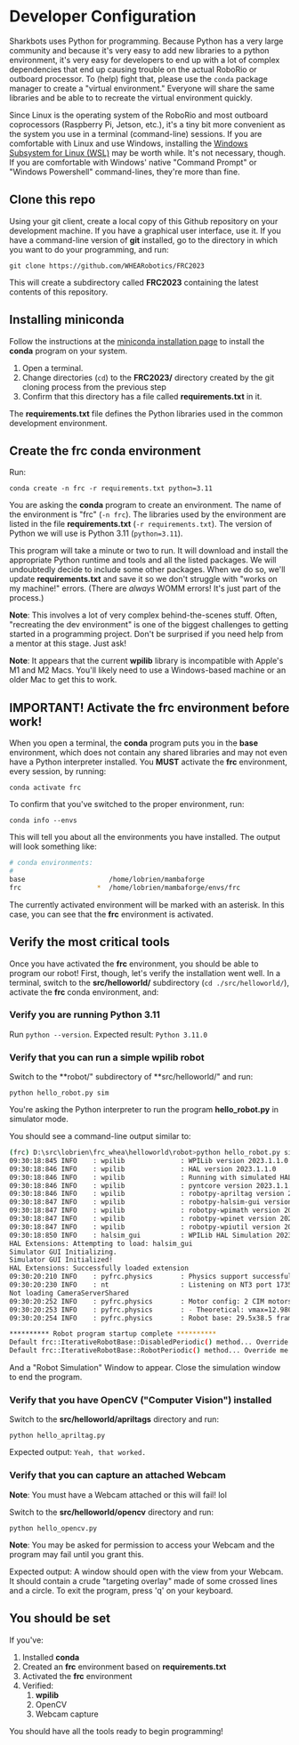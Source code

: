 # Developer Configuration

Sharkbots uses Python for programming. Because Python has a very large community and because it's very easy to add new libraries to a python environment, it's very easy for developers to end up with a lot of complex dependencies that end up causing trouble on the actual RoboRio or outboard processor. To (help) fight that, please use the `conda` package manager to create a "virtual environment." Everyone will share the same libraries and be able to to recreate the virtual environment quickly.

Since Linux is the operating system of the RoboRio and most outboard coprocessors (Raspberry Pi, Jetson, etc.), it's a tiny bit more convenient as the system you use in a terminal (command-line) sessions. If you are comfortable with Linux and use Windows, installing the [Windows Subsystem for Linux (WSL)](https://learn.microsoft.com/en-us/windows/wsl/install) may be worth while. It's not necessary, though. If you are comfortable with Windows' native "Command Prompt" or "Windows Powershell" command-lines, they're more than fine. 

## Clone this repo 

Using your git client, create a local copy of this Github repository on your development machine. If you have a graphical user interface, use it. If you have a command-line version of **git** installed, go to the directory in which you want to do your programming, and run:

    git clone https://github.com/WHEARobotics/FRC2023

This will create a subdirectory called **FRC2023** containing the latest contents of this repository.

## Installing miniconda

Follow the instructions at the [miniconda installation page](https://docs.conda.io/en/latest/miniconda.html#latest-miniconda-installer-links) to install the **conda** program on your system.

1. Open a terminal. 
1. Change directories (`cd`) to the **FRC2023/** directory created by the git cloning process from the previous step
1. Confirm that this directory has a file called **requirements.txt** in it. 

The **requirements.txt** file defines the Python libraries used in the common development environment.


## Create the **frc** conda environment 

Run:

    conda create -n frc -r requirements.txt python=3.11

You are asking the **conda** program to create an environment. The name of the environment is "frc" (`-n frc`). The libraries used by the environment are listed in the file **requirements.txt** (`-r requirements.txt`). The version of Python we will use is Python 3.11 (`python=3.11`).

This program will take a minute or two to run. It will download and install the appropriate Python runtime and tools and all the listed packages. We will undoubtedly decide to include some other packages. When we do so, we'll update **requirements.txt** and save it so we don't struggle with "works on my machine!" errors. (There are _always_ WOMM errors! It's just part of the process.)

**Note**: This involves a lot of very complex behind-the-scenes stuff. Often, "recreating the dev environment" is one of the biggest challenges to getting started in a programming project. Don't be surprised if you need help from a mentor at this stage. Just ask!

**Note**: It appears that the current **wpilib** library is incompatible with Apple's M1 and M2 Macs. You'll likely need to use a Windows-based machine or an older Mac to get this to work. 

## IMPORTANT! Activate the **frc** environment before work!

When you open a terminal, the **conda** program puts you in the **base** environment, which does not contain any shared libraries and may not even have a Python interpreter installed. You **MUST** activate the **frc** environment, every session, by running:

    conda activate frc 

To confirm that you've switched to the proper environment, run:

    conda info --envs

This will tell you about all the environments you have installed. The output will look something like:

```bash
# conda environments:
#
base                     /home/lobrien/mambaforge
frc                   *  /home/lobrien/mambaforge/envs/frc
```

The currently activated environment will be marked with an asterisk. In this case, you can see that the **frc** environment is activated. 

## Verify the most critical tools

Once you have activated the **frc** environment, you should be able to program our robot! First, though, let's verify the installation went well. In a terminal, switch to the **src/helloworld/** subdirectory (`cd ./src/helloworld/`), activate the **frc** conda environment, and:

### Verify you are running Python 3.11

Run `python --version`. Expected result: `Python 3.11.0`

### Verify that you can run a simple wpilib robot

Switch to the **robot/" subdirectory of **src/helloworld/" and run:

    python hello_robot.py sim

You're asking the Python interpreter to run the program **hello_robot.py** in simulator mode. 

You should see a command-line output similar to:

```bash
(frc) D:\src\lobrien\frc_whea\helloworld\robot>python hello_robot.py sim
09:30:18:845 INFO    : wpilib              : WPILib version 2023.1.1.0
09:30:18:846 INFO    : wpilib              : HAL version 2023.1.1.0
09:30:18:846 INFO    : wpilib              : Running with simulated HAL.
09:30:18:846 INFO    : wpilib              : pyntcore version 2023.1.1.0
09:30:18:846 INFO    : wpilib              : robotpy-apriltag version 2023.1.1.0
09:30:18:847 INFO    : wpilib              : robotpy-halsim-gui version 2023.1.1.0
09:30:18:847 INFO    : wpilib              : robotpy-wpimath version 2023.1.1.0
09:30:18:847 INFO    : wpilib              : robotpy-wpinet version 2023.1.1.0
09:30:18:847 INFO    : wpilib              : robotpy-wpiutil version 2023.1.1.0
09:30:18:850 INFO    : halsim_gui          : WPILib HAL Simulation 2023.1.1.0
HAL Extensions: Attempting to load: halsim_gui
Simulator GUI Initializing.
Simulator GUI Initialized!
HAL Extensions: Successfully loaded extension
09:30:20:210 INFO    : pyfrc.physics       : Physics support successfully enabled
09:30:20:230 INFO    : nt                  : Listening on NT3 port 1735, NT4 port 5810
Not loading CameraServerShared
09:30:20:252 INFO    : pyfrc.physics       : Motor config: 2 CIM motors @ 10.71 gearing with 6.0 diameter wheels
09:30:20:253 INFO    : pyfrc.physics       : - Theoretical: vmax=12.980 ft/s, amax=44.731 ft/s^2, kv=0.925, ka=0.268
09:30:20:254 INFO    : pyfrc.physics       : Robot base: 29.5x38.5 frame, 22.0 wheelbase, 110.0 mass

********** Robot program startup complete **********
Default frc::IterativeRobotBase::DisabledPeriodic() method... Override me!
Default frc::IterativeRobotBase::RobotPeriodic() method... Override me!
```

And a "Robot Simulation" Window to appear. Close the simulation window to end the program.

### Verify that you have OpenCV ("Computer Vision") installed

Switch to the **src/helloworld/apriltags** directory and run:

    python hello_apriltag.py

Expected output: `Yeah, that worked.`

### Verify that you can capture an attached Webcam 

**Note**: You must have a Webcam attached or this will fail! lol

Switch to the **src/helloworld/opencv** directory and run:

    python hello_opencv.py

**Note**: You may be asked for permission to access your Webcam and the program may fail until you grant this. 

Expected output: A window should open with the view from your Webcam. It should contain a crude "targeting overlay" made of some crossed lines and a circle. To exit the program, press 'q' on your keyboard. 

## You should be set

If you've:

1. Installed **conda**
1. Created an **frc** environment based on **requirements.txt** 
1. Activated the **frc** environment
1. Verified:
   1. **wpilib**
   1. OpenCV 
   1. Webcam capture

You should have all the tools ready to begin programming! 